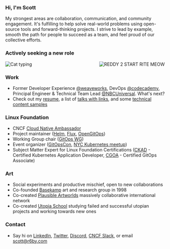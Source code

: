 ### Hi, I'm Scott

My strongest areas are collaboration, communication, and community engagement. It's fulfilling to help solve real-world problems using open-source tools and forward-thinking projects. I strive to lead by example, smooth the path for people to succeed as a team, and feel proud of our collective efforts.

### Actively seeking a new role
<!--
Keep README image upload in GH user assets to allow use in plain HTML IMG tag below, needed to right-align.
![reddy2startmeow](https://github.com/scottrigby/scottrigby/assets/407675/f722a625-c6dd-447a-9dc0-27c49f03f114)
-->

![Cat typing](https://github.com/scottrigby/scottrigby/assets/407675/008d6f26-fb36-4f95-bbd6-25f60cddb261 "Cat typing")
<img align="right" src="https://github.com/scottrigby/scottrigby/assets/407675/f722a625-c6dd-447a-9dc0-27c49f03f114" alt="REDDY 2 START RITE MEOW" title="REDDY 2 START RITE MEOW">
<br clear="right"/>

### Work
- Former Developer Experience [@weaveworks](https://www.weave.works/), DevOps [@codecademy](https://www.codecademy.com/), Principal Engineer & Technical Team Lead [@NBCUniversal](https://www.nbcuniversal.com/). What's next?
- Check out my [resume](https://docs.google.com/document/d/1DW6DglPUXgqB_x09xFo25B4uo7bxMxVe9I3bY5eHcr4/edit?usp=sharing), a list of [talks with links](https://docs.google.com/document/d/1RvBPFa_3CRi0DeOFlU1GNOzHqmn1NJ5jgA3D-tN4cE0/edit?usp=sharing), and some [technical content samples](https://docs.google.com/document/d/1MgSbKdB3dI4lWlzpeg3ON4kFpM8UY60892qhmXKF-Uo/edit?usp=sharing)

### Linux Foundation
- CNCF [Cloud Native Ambassador](https://www.cncf.io/people/ambassadors/)
- Project maintainer ([Helm](https://helm.sh/), [Flux](https://fluxcd.io/), [OpenGitOps](https://opengitops.dev/))
- Working Group chair ([GitOps WG](https://github.com/cncf/tag-app-delivery/tree/main/gitops-wg))
- Event organizer ([GitOpsCon](https://events.linuxfoundation.org/cdcon-gitopscon/), [NYC Kubernetes meetup](https://www.meetup.com/new-york-kubernetes-meetup/))
- Subject Matter Expert for Linux Foundation Certifications ([CKAD](https://training.linuxfoundation.org/certification/certified-kubernetes-application-developer-ckad/) - Certified Kubernetes Application Developer, [CGOA](https://training.linuxfoundation.org/certification/certified-gitops-associate-cgoa/) - Certified GitOps Associate)

### Art
- Social experiments and productive mischief, open to new collaborations
- Co-founded [Basekamp](HTTP://basekamp.com) art and research group in 1998
- Co-created [Plausible Artworlds](https://www.plausibleartworlds.org/) massively collaborative international network
- Co-created [Utopia School](https://www.facebook.com/UtopiaSchool/) studying failed and successful utopian projects and working towards new ones

### Contact
- Say hi on [LinkedIn](https://www.linkedin.com/in/scottrigby/), [Twitter](https://twitter.com/r6by), [Discord](https://discord.com/users/707649655483269130), [CNCF Slack](https://cloud-native.slack.com/team/U87S2849H), or email <scott@r6by.com>
<!--
**scottrigby/scottrigby** is a ✨ _special_ ✨ repository because its `README.md` (this file) appears on your GitHub profile.

Here are some ideas to get you started:

- 🔭 I’m currently working on ...
- 🌱 I’m currently learning ...
- 👯 I’m looking to collaborate on ...
- 🤔 I’m looking for help with ...
- 💬 Ask me about ...
- 📫 How to reach me: ...
- 😄 Pronouns: ...
- ⚡ Fun fact: ...
-->

